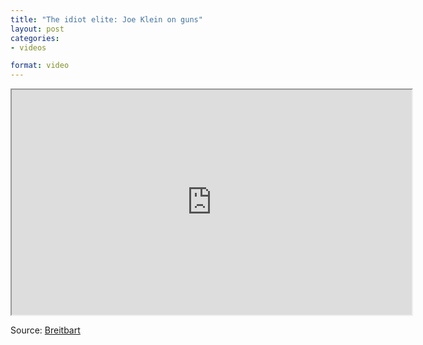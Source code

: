 ```yaml
---
title: "The idiot elite: Joe Klein on guns"
layout: post
categories:
- videos

format: video
---
```


<iframe width="640" height="360" loading="lazy" src="https://www.mrctv.org/embed/120737" title="Joe Klein on guns" allowfullscreen></iframe>

Source: [Breitbart](https://www.breitbart.com/Breitbart-TV/2013/04/07/Joe-Klein-Gun-Advocates-Feed-People-Anti-American-Crap)
